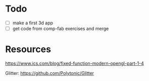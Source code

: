 
# Todo
- [ ] make a first 3d app
- [ ] get code from comp-fab exercises and merge

# Resources

https://www.ics.com/blog/fixed-function-modern-opengl-part-1-4

Glitter:
https://github.com/Polytonic/Glitter